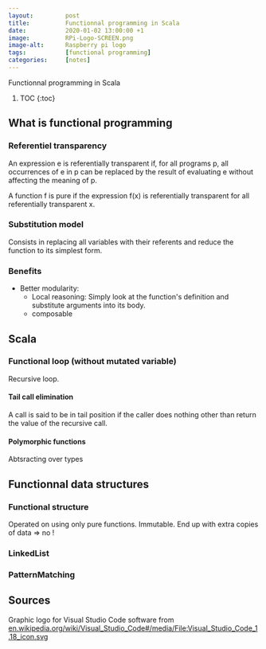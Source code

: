 ```yaml
---
layout:         post
title:          Functionnal programming in Scala
date:           2020-01-02 13:00:00 +1
image:          RPi-Logo-SCREEN.png
image-alt:      Raspberry pi logo
tags:           [functional programming]
categories:     [notes]
---
```


Functionnal programming in Scala

<!-- more -->

1. TOC
{:toc}

## What is functional programming
### Referentiel transparency
An expression e is referentially transparent if, for all programs p, all occurrences of e in p can be replaced by the result of evaluating e without affecting the meaning of p.

A function f is pure if the expression f(x) is referentially transparent for all referentially transparent x.

### Substitution model
Consists in replacing all variables with their referents and reduce the function to its simplest form.

### Benefits
- Better modularity:
   - Local reasoning: Simply look at the function's definition and substitute arguments into its body.
   - composable

## Scala
### Functional loop (without mutated variable)
Recursive loop.

#### Tail call elimination
A call is said to be in tail position if the caller does nothing other than return the value of the recursive call.

#### Polymorphic functions
Abtsracting over types


## Functionnal data structures
### Functional structure
Operated on using only pure functions.
Immutable.
End up with extra copies of data => no !

### LinkedList

### PatternMatching


## Sources



Graphic logo for Visual Studio Code software from [en.wikipedia.org/wiki/Visual_Studio_Code#/media/File:Visual_Studio_Code_1.18_icon.svg](https://en.wikipedia.org/wiki/Visual_Studio_Code#/media/File:Visual_Studio_Code_1.18_icon.svg)
